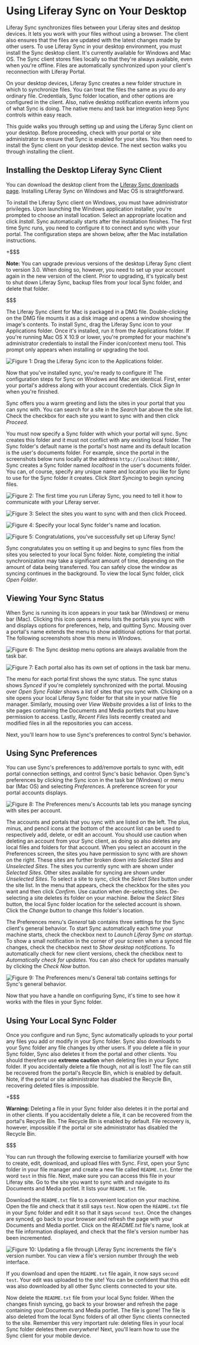 # Using Liferay Sync on Your Desktop

Liferay Sync synchronizes files between your Liferay sites and desktop devices.
It lets you work with your files without using a browser. The client also
ensures that the files are updated with the latest changes made by other users.
To use Liferay Sync in your desktop environment, you must install the Sync
desktop client. It's currently available for Windows and Mac OS. The Sync client
stores files locally so that they're always available, even when you're offline.
Files are automatically synchronized upon your client's reconnection with
Liferay Portal. 

On your desktop devices, Liferay Sync creates a new folder structure in which to
synchronize files. You can treat the files the same as you do any ordinary file.
Credentials, Sync folder location, and other options are configured in the
client. Also, native desktop notification events inform you of what Sync is
doing. The native menu and task bar integration keep Sync controls within easy
reach. 

This guide walks you through setting up and using the Liferay Sync client on
your desktop. Before proceeding, check with your portal or site administrator to
ensure that Sync is enabled for your sites. You then need to install the Sync
client on your desktop device. The next section walks you through installing the
client. 

## Installing the Desktop Liferay Sync Client

You can download the desktop client from the
[Liferay Sync downloads page](https://www.liferay.com/downloads/liferay-sync).
Installing Liferay Sync on Windows and Mac OS is straightforward. 

To install the Liferay Sync client on Windows, you must have administrator
privileges. Upon launching the Windows application installer, you're prompted
to choose an install location. Select an appropriate location and click
*Install*. Sync automatically starts after the installation finishes. The first
time Sync runs, you need to configure it to connect and sync with your
portal. The configuration steps are shown below, after the Mac installation
instructions. 

+$$$

**Note:** You can upgrade previous versions of the desktop Liferay Sync client
to version 3.0. When doing so, however, you need to set up your account again in
the new version of the client. Prior to upgrading, it's typically best to shut 
down Liferay Sync, backup files from your local Sync folder, and delete that 
folder. 

$$$

The Liferay Sync client for Mac is packaged in a DMG file. Double-clicking on
the DMG file mounts it as a disk image and opens a window showing the image's
contents. To install Sync, drag the Liferay Sync icon to your Applications
folder. Once it's installed, run it from the Applications folder. If you're
running Mac OS X 10.9 or lower, you're prompted for your machine's administrator
credentials to install the Finder icon/context menu tool. This prompt only
appears when installing or upgrading the tool. 

![Figure 1: Drag the Liferay Sync icon to the Applications folder.](../../images/sync-mac-install.png)

Now that you've installed sync, you're ready to configure it! The configuration 
steps for Sync on Windows and Mac are identical. First, enter your portal's
address along with your account credentials. Click *Sign In* when you're
finished. 

Sync offers you a warm greeting and lists the sites in your portal that you can
sync with. You can search for a site in the *Search* bar above the site list. 
Check the checkbox for each site you want to sync with and then click *Proceed*. 

You must now specify a Sync folder with which your portal will sync. Sync 
creates this folder and it must not conflict with any existing local folder. The
Sync folder's default name is the portal's host name and its default location is
the user's documents folder. For example, since the portal in the screenshots
below runs locally at the address `http://localhost:8080/`, Sync creates a Sync
folder named *localhost* in the user's documents folder. You can, of course,
specify any unique name and location you like for Sync to use for the Sync
folder it creates. Click *Start Syncing* to begin syncing files. 

![Figure 2: The first time you run Liferay Sync, you need to tell it how to communicate with your Liferay server.](../../images/sync-setup-01.png)

![Figure 3: Select the sites you want to sync with and then click *Proceed*.](../../images/sync-setup-02.png)

![Figure 4: Specify your local Sync folder's name and location.](../../images/sync-setup-03.png)

![Figure 5: Congratulations, you've successfully set up Liferay Sync!](../../images/sync-setup-04.png)

Sync congratulates you on setting it up and begins to sync files from the sites
you selected to your local Sync folder. Note, completing the initial
synchronization may take a significant amount of time, depending on the amount
of data being transferred. You can safely close the window as syncing continues
in the background. To view the local Sync folder, click *Open Folder*. 

## Viewing Your Sync Status

When Sync is running its icon appears in your task bar (Windows) or menu bar
(Mac). Clicking this icon opens a menu lists the portals you sync with and
displays options for preferences, help, and quitting Sync. Mousing over a
portal's name extends the menu to show additional options for that portal. The
following screenshots show this menu in Windows. 

![Figure 6: The Sync desktop menu options are always available from the task bar.](../../images/sync-taskbar-01.png)

![Figure 7: Each portal also has its own set of options in the task bar menu.](../../images/sync-taskbar-02.png)

The menu for each portal first shows the sync status. The sync status shows
*Synced* if you're completely synchronized with the portal. Mousing over *Open
Sync Folder* shows a list of sites that you sync with. Clicking on a site opens
your local Liferay Sync folder for that site in your native file manager.
Similarly, mousing over *View Website* provides a list of links to the site
pages containing the Documents and Media portlets that you have permission to
access. Lastly, *Recent Files* lists recently created and modified files in all
the repositories you can access. 

Next, you'll learn how to use Sync's preferences to control Sync's behavior.

## Using Sync Preferences

You can use Sync's preferences to add/remove portals to sync with, edit portal
connection settings, and control Sync's basic behavior. Open Sync's preferences
by clicking the Sync icon in the task bar (Windows) or menu bar (Mac OS) and
selecting *Preferences*. A preference screen for your portal accounts displays. 

![Figure 8: The Preferences menu's *Accounts* tab lets you manage syncing with sites per account.](../../images/sync-preferences-accounts-01.png)

The accounts and portals that you sync with are listed on the left. The plus,
minus, and pencil icons at the bottom of the account list can be used to
respectively add, delete, or edit an account. You should use caution when
deleting an account from your Sync client, as doing so also deletes any local
files and folders for that account. When you select an account in the
Preferences screen, the sites you have permission to sync with are shown on the
right. These sites are further broken down into *Selected Sites* and *Unselected
Sites*. The sites you currently sync with are shown under *Selected Sites*.
Other sites available for syncing are shown under *Unselected Sites*. To select
a site to sync, click the *Select Sites* button under the site list. In the menu
that appears, check the checkbox for the sites you want and then click
*Confirm*. Use caution when de-selecting sites. De-selecting a site deletes its
folder on your machine. Below the *Select Sites* button, the local Sync folder
location for the selected account is shown. Click the *Change* button to change
this folder's location. 

The Preferences menu's *General* tab contains three settings for the Sync
client's general behavior. To start Sync automatically each time your machine
starts, check the checkbox next to *Launch Liferay Sync on startup*. To show a
small notification in the corner of your screen when a synced file changes,
check the checkbox next to *Show desktop notifications*. To automatically check
for new client versions, check the checkbox next to *Automatically check for
updates*. You can also check for updates manually by clicking the *Check Now*
button. 

![Figure 9: The Preferences menu's *General* tab contains settings for Sync's general behavior.](../../images/sync-preferences-general-01.png)

Now that you have a handle on configuring Sync, it's time to see how it works 
with the files in your Sync folder.

## Using Your Local Sync Folder

Once you configure and run Sync, Sync automatically uploads to your portal any
files you add or modify in your Sync folder. Sync also downloads to your Sync
folder any file changes by other users. If you delete a file in your Sync
folder, Sync also deletes it from the portal and other clients. You should
therefore use **extreme caution** when deleting files in your Sync folder. If
you accidentally delete a file though, not all is lost! The file can still be
recovered from the portal's Recycle Bin, which is enabled by default. Note, if
the portal or site administrator has disabled the Recycle Bin, recovering
deleted files is impossible. 

+$$$

**Warning:** Deleting a file in your Sync folder also deletes it in the portal
and in other clients. If you accidentally delete a file, it can be recovered
from the portal's Recycle Bin. The Recycle Bin is enabled by default. File
recovery is, however, impossible if the portal or site administrator has
disabled the Recycle Bin. 

$$$

You can run through the following exercise to familiarize yourself with how to 
create, edit, download, and upload files with Sync. First, open your Sync folder 
in your file manager and create a new file called `README.txt`. Enter the word 
`test` in this file. Next, make sure you can access this file in your Liferay 
site. Go to the site you want to sync with and navigate to its Documents 
and Media portlet. It lists your `README.txt` file.

Download the `README.txt` file to a convenient location on your machine. Open 
the file and check that it still says `test`. Now open the `README.txt` file in 
your Sync folder and edit it so that it says `second test`. Once the changes are 
synced, go back to your browser and refresh the page with your Documents and 
Media portlet. Click on the *README.txt* file's name, look at the file 
information displayed, and check that the file's version number has been 
incremented. 

![Figure 10: Updating a file through Liferay Sync increments the file's version number. You can view a file's version number through the web interface.](../../images/sync-file-edit-01.png)

If you download and open the `README.txt` file again, it now says `second test`.
Your edit was uploaded to the site! You can be confident that this edit was also
downloaded by all other Sync clients connected to your site. 

Now delete the `README.txt` file from your local Sync folder. When the changes
finish syncing, go back to your browser and refresh the page containing your
Documents and Media portlet. The file is gone! The file is also deleted from the
local Sync folders of all other Sync clients connected to the site. Remember
this very important rule: deleting files in your local Sync folder deletes them
*everywhere*! Next, you'll learn how to use the Sync client for your mobile
device. 